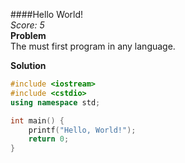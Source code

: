 ####Hello World!  
*Score: 5*  
**Problem**  
The must first program in any language.

**Solution**  
```C++
#include <iostream>
#include <cstdio>
using namespace std;

int main() {
    printf("Hello, World!");
    return 0;
}
```  
